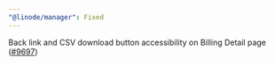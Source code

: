 ```yaml
---
"@linode/manager": Fixed
---
```


Back link and CSV download button accessibility on Billing Detail page ([#9697](https://github.com/linode/manager/pull/9697))
